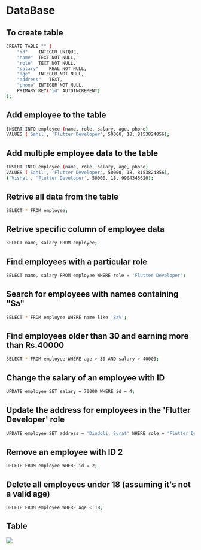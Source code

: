 # DataBase

## To create table

```bash
CREATE TABLE "" (
	"id"	INTEGER UNIQUE,
	"name"	TEXT NOT NULL,
	"role"	TEXT NOT NULL,
	"salary"	REAL NOT NULL,
	"age"	INTEGER NOT NULL,
	"address"	TEXT,
	"phone"	INTEGER NOT NULL,
	PRIMARY KEY("id" AUTOINCREMENT)
);
```

## Add employee to the table

```bash
INSERT INTO employee (name, role, salary, age, phone)
VALUES ('Sahil', 'Flutter Developer', 50000, 18, 8153824856);
```

## Add multiple employee data to the table

```bash
INSERT INTO employee (name, role, salary, age, phone)
VALUES ('Sahil', 'Flutter Developer', 50000, 18, 8153824856),
('Vishal', 'Flutter Developer', 50000, 18, 9904345620);
```

## Retrive all data from the table

```bash
SELECT * FROM employee;
```

## Retrive specific column of employee data

```bash
SELECT name, salary FROM employee;
```

## Find employees with a particular role

```bash
SELECT name, salary FROM employee WHERE role = 'Flutter Developer';
```

## Search for employees with names containing "Sa"

```bash
SELECT * FROM employee WHERE name like 'Sa%';
```

## Find employees older than 30 and earning more than Rs.40000

```bash
SELECT * FROM employee WHERE age > 30 AND salary > 40000;
```

## Change the salary of an employee with ID

```bash
UPDATE employee SET salary = 70000 WHERE id = 4;
```

## Update the address for employees in the 'Flutter Developer' role

```bash
UPDATE employee SET address = 'Dindoli, Surat' WHERE role = 'Flutter Developer';
```

## Remove an employee with ID 2

```bash
DELETE FROM employee WHERE id = 2;
```

## Delete all employees under 18 (assuming it's not a valid age)

```bash
DELETE FROM employee WHERE age < 18;
```

## Table
<img src="https://github.com/user-attachments/assets/4b72d39d-e8e7-4499-b936-1a385e5fcc6c">

